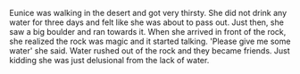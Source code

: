 Eunice was walking in the desert and got very thirsty. 
She did not drink any water for three days and felt like she was about to pass out. 
Just then, she saw a big boulder and ran towards it.
When she arrived in front of the rock, she realized the rock was magic and it started talking. 
'Please give me some water' she said. 
Water rushed out of the rock and they became friends.
Just kidding she was just delusional from the lack of water. 